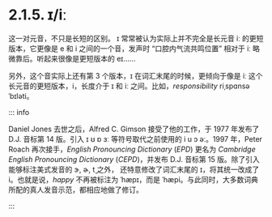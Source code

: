 # 2.1.5. <span class="pho">ɪ</span>/<span class="pho">iː</span>

这一对元音，不只是长短的区别。 <span class="pho">ɪ</span>  常常被认为实际上并不完全是长元音 <span class="pho">iː</span> 的更短版本，它更像是 <span class="pho">e</span> 和 <span class="pho">i</span> 之间的一个音，发声时 “口腔内气流共鸣位置” 相对于 <span class="pho">iː</span> 略微靠后。听起来很像是更短版本的 <span class="pho">eɪ</span>……

另外，这个音实际上还有第 3 个版本，<span class="pho">ɪ</span> 在词汇末尾的时候，更倾向于像是 <span class="pho">iː</span>  这个长元音的更短版本，<span class="pho">i</span>，长度介于 <span class="pho">ɪ</span> 和 <span class="pho">iː</span> 之间。比如，*responsibility* <span class="pho alt">riˌspɑnsəˈbɪləti</span><span class="speak-word-inline" data-audio-uk="/audios/responsibility-uk.mp3" data-audio-us="/audios/responsibility-us.mp3"></span>。

::: info

Daniel Jones 去世之后，Alfred C. Gimson 接受了他的工作，于 1977 年发布了 D.J. 音标第 14 版。引入 <span class="pho">ɪ ʊ ɒ ɜː</span> 等符号取代之前使用的 <span class="pho">i u ɔ əː</span>。1997 年，Peter Roach 再次接手，*English Pronouncing Dictionary* (*EPD*) 更名为 *Cambridge English Pronouncing Dictionary* (*CEPD*)，并发布 D.J. 音标第 15 版。除了引入能够标注美式发音的 <span class="pho">ɝ, ɚ, t̬</span> 之外， 还特意修改了词汇末尾的 <span class="pho">ɪ</span>，将其统一改成了 <span class="pho">i</span>。也就是说，*happy* 不再被标注为 <span class="pho">ˈhæpɪ</span>，而是 <span class="pho">ˈhæpi</span><span class="speak-word-inline" data-audio-uk="/audios/happy-uk.mp3" data-audio-us="/audios/happy-us.mp3"></span>。与此同时，大多数词典所配的真人发音示范，都相应地做了修订。

:::
